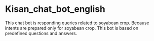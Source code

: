# Kisan_chat_bot_english
This chat bot is responding queries related to soyabean crop. Because intents are prepared only for soyabean crop. This bot is based on predefined questions and answers.  
